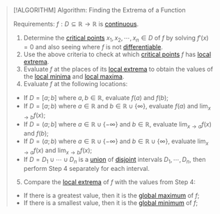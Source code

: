 >[!ALGORITHM] Algorithm: Finding the Extrema of a Function
>
>Requirements: $f: D \subseteq \mathbb{R} \to \mathbb{R}$ is [continuous](../Continuity/Continuity.md).
>
>1. Determine the [critical points](../../Differentiation/Critical%20Point.md) $x_1, x_2, \cdots, x_n \in D$ of $f$ by solving $f'(x) = 0$ and also seeing where $f$ is not [differentiable](../../Differentiation/Differentiability%20of%20Real%20Functions.md).
>2. Use the above criteria to check at which [critical points](../../Differentiation/Critical%20Point.md) $f$ has [local extrema](Local%20Extrema.md).
>3. Evaluate $f$ at the places of its [local extrema](Local%20Extrema.md) to obtain the values of the [local minima](Local%20Extrema.md) and [local maxima](Local%20Extrema.md).
>4. Evaluate $f$ at the following locations:
>	- If $D = [a;b]$ where $a,b \in \mathbb{R}$, evaluate $f(a)$ and $f(b)$;
>	-  If $D = [a;b)$ where $a \in \mathbb{R}$ and $b \in \mathbb{R} \cup \{\infty\}$, evaluate $f(a)$ and $\lim_{x\to b} f(x)$;
>	- If $D = (a;b]$ where $a \in \mathbb{R} \cup \{-\infty \}$ and $b \in \mathbb{R}$, evaluate $\lim_{x\to a} f(x)$ and $f(b)$;
>	- If $D = (a;b)$ where $a \in \mathbb{R} \cup \{-\infty \}$ and $b \in \mathbb{R} \cup \{\infty\}$, evaluate $\lim_{x\to a} f(x)$ and $\lim_{x\to b} f(x)$;
>	- If $D = D_1 \cup \cdots \cup D_n$ is a [union](../../../../../Set%20Theory/Operations%20with%20Sets/Union.md) of [disjoint](../../../../../Set%20Theory/Disjoint%20Sets.md) intervals $D_1, \cdots, D_n$, then perform Step 4 separately for each interval.
>5. Compare the [local extrema](Local%20Extrema.md) of $f$ with the values from Step 4:
>	- If there is a greatest value, then it is the [global maximum](Global%20Extrema.md) of $f$;
>	- If there is a smallest value, then it is the [global minimum](Global%20Extrema.md) of $f$;